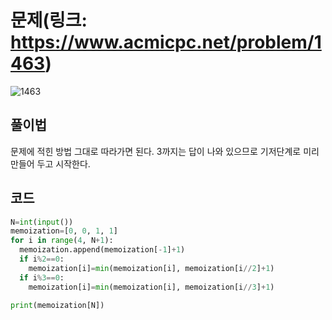 # 문제(링크: https://www.acmicpc.net/problem/1463)
![1463](https://user-images.githubusercontent.com/47918242/181261782-c73953e5-bd10-4935-97ec-7597db2a0780.png)



## 풀이법

문제에 적힌 방법 그대로 따라가면 된다. 3까지는 답이 나와 있으므로 기저단계로 미리 만들어 두고 시작한다.

## 코드
```python
N=int(input())
memoization=[0, 0, 1, 1]
for i in range(4, N+1):
  memoization.append(memoization[-1]+1)
  if i%2==0:
    memoization[i]=min(memoization[i], memoization[i//2]+1)
  if i%3==0:
    memoization[i]=min(memoization[i], memoization[i//3]+1)

print(memoization[N])
```
